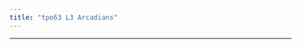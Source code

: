 ```yaml
---
title: "tpo63 L3 Arcadians"
---
```


<div class="markmap-container">
<div class="markmap">
<script type="text/template">

# Ancient History Lecture: Sumerians and Arcadians <br> 古代历史讲座：苏美尔人和阿卡迪亚人

## Written Records <br> 书面记录
- Cuneiform inscriptions reveal information about ancient peoples <br> 楔形文字碑铭揭示了关于古代人民的信息
- Shed light on social institutions, legal systems, and everyday life <br> 揭示了社会制度、法律体系和日常生活

## Ancient Language Importance <br> 古代语言的重要性
- Appreciation of ancient literature, myths, and poetry <br> 欣赏古代文学、神话和诗歌
- Oral tradition in early civilizations <br> 早期文明中的口头传统
- Expensive and laborious writing process <br> 写作过程昂贵且费力
- Most people were illiterate, only a few professional scribes <br> 大多数人文盲，只有少数专业抄写员

## Gilgamesh <br> 吉尔伽美什
- One of the oldest myths ever told <br> 有史以来最古老的神话之一
- Meant to be recited aloud, chanted, or sung <br> 旨在大声朗诵、吟唱或歌唱
- Appreciate how Arcadians experienced the legend by hearing it <br> 通过聆听来欣赏阿卡迪亚人如何体验这个传奇故事

## Poetry and Oral Effects <br> 诗歌和口头效果
- Crafted with rhymes and rhythms of the language <br> 用语言的韵律和节奏来创作
- Repetition and other oral effects get lost in translation <br> 重复和其他口头效果在翻译中丢失
- Important to know what the ancient language sounded like <br> 了解古代语言听起来如何非常重要


</script>
</div>
</div>

---